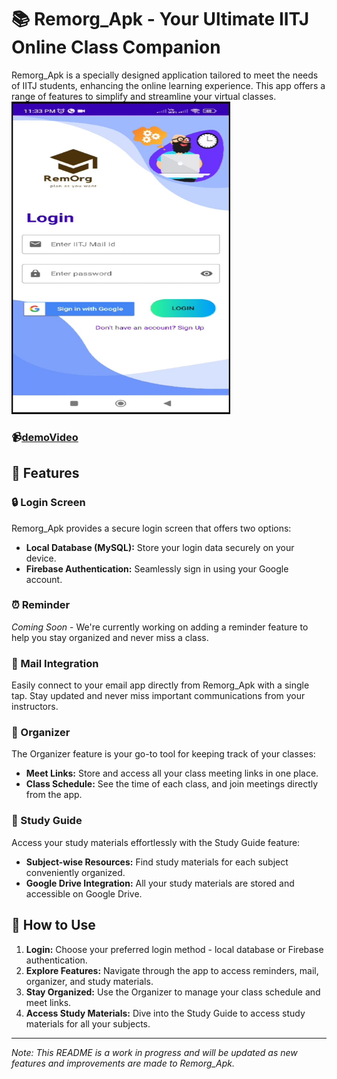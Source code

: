 # 📚 Remorg_Apk - Your Ultimate IITJ Online Class Companion

Remorg_Apk is a specially designed application tailored to meet the needs of IITJ students, enhancing the online learning experience. This app offers a range of features to simplify and streamline your virtual classes.
<img src="images/homePage.jpg" alt="Alt Text" width="350px" height="500px" />

### 📹[demoVideo](https://drive.google.com/file/d/1yz5U1xI9nkMPjSdMjaUc3kJJ4RwdfnX6/view?usp=sharing)

## 🚀 Features

### 🔒 Login Screen
Remorg_Apk provides a secure login screen that offers two options:
- **Local Database (MySQL):** Store your login data securely on your device.
- **Firebase Authentication:** Seamlessly sign in using your Google account.

### ⏰ Reminder
*Coming Soon* - We're currently working on adding a reminder feature to help you stay organized and never miss a class.

### 📧 Mail Integration
Easily connect to your email app directly from Remorg_Apk with a single tap. Stay updated and never miss important communications from your instructors.

### 📅 Organizer
The Organizer feature is your go-to tool for keeping track of your classes:
- **Meet Links:** Store and access all your class meeting links in one place.
- **Class Schedule:** See the time of each class, and join meetings directly from the app.

### 📖 Study Guide
Access your study materials effortlessly with the Study Guide feature:
- **Subject-wise Resources:** Find study materials for each subject conveniently organized.
- **Google Drive Integration:** All your study materials are stored and accessible on Google Drive.

## 📝 How to Use

1. **Login:** Choose your preferred login method - local database or Firebase authentication.
2. **Explore Features:** Navigate through the app to access reminders, mail, organizer, and study materials.
3. **Stay Organized:** Use the Organizer to manage your class schedule and meet links.
4. **Access Study Materials:** Dive into the Study Guide to access study materials for all your subjects.

---

*Note: This README is a work in progress and will be updated as new features and improvements are made to Remorg_Apk.*
